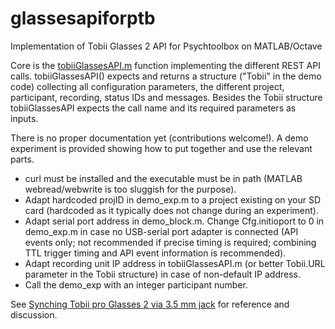 # glassesapiforptb
Implementation of Tobii Glasses 2 API for Psychtoolbox on MATLAB/Octave

Core is the [tobiiGlassesAPI.m](https://github.com/widmann/glassesapiforptb/blob/main/tobiiGlassesAPI.m) function implementing the different REST API calls. tobiiGlassesAPI() expects and returns a structure ("Tobii" in the demo code) collecting all configuration parameters, the different project, participant, recording, status IDs and messages. Besides the Tobii structure tobiiGlassesAPI expects the call name and its required parameters as inputs.

There is no proper documentation yet (contributions welcome!). A demo experiment is provided showing how to put together and use the relevant parts.

* curl must be installed and the executable must be in path (MATLAB webread/webwrite is too sluggish for the purpose).
* Adapt hardcoded projID in demo_exp.m to a project existing on your SD card (hardcoded as it typically does not change during an experiment).
* Adapt serial port address in demo_block.m. Change Cfg.initioport to 0 in demo_exp.m in case no USB-serial port adapter is connected (API events only; not recommended if precise timing is required; combining TTL trigger timing and API event information is recommended).
* Adapt recording unit IP address in tobiiGlassesAPI.m (or better Tobii.URL parameter in the Tobii structure) in case of non-default IP address. 
* Call the demo_exp with an integer participant number.

See [Synching Tobii pro Glasses 2 via 3.5 mm jack](https://psychtoolbox.discourse.group/t/synching-tobii-pro-glasses-2-via-3-5-mm-jack/4715/) for reference and discussion.
